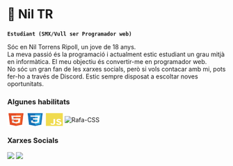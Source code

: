 # 🧐 Nil TR

**`Estudiant (SMX/Vull ser Programador web)`**

Sóc en Nil Torrens Ripoll, un jove de 18 anys.<br>La meva passió és la programació i actualment estic estudiant un grau mitjà en informàtica. El meu objectiu és convertir-me en programador web.<br>No sóc un gran fan de les xarxes socials, però si vols contacar amb mi, pots fer-ho a través de Discord. Estic sempre disposat a escoltar noves oportunitats.

<div style="display: inline_block">
  <h3>Algunes habilitats</h3>
  <img align="center" alt="Nil-HTML" height="30" width="40" src="https://raw.githubusercontent.com/devicons/devicon/master/icons/html5/html5-original.svg">
  <img align="center" alt="Nil-CSS" height="30" width="40" src="https://raw.githubusercontent.com/devicons/devicon/master/icons/css3/css3-original.svg">
  <img align="center" alt="Nil-Js" height="30" width="40" src="https://raw.githubusercontent.com/devicons/devicon/master/icons/javascript/javascript-plain.svg">
  <img align="center" alt="Rafa-CSS" height="31" width="30" src="https://www.roxo.ir/blog-panel/wp-content/uploads/2017/09/photoshop-logo.jpg">
</div>

<div> 
  <h3>Xarxes Socials</h3>
  <a href="https://youtu.be/mCdA4bJAGGk" target="_blank"><img src="https://img.shields.io/badge/Discord-7289DA?style=for-the-badge&logo=discord&logoColor=white" target="_blank"></a> 
  <a href="https://instagram.com/nil_torrensripoll" target="_blank"><img src="https://img.shields.io/badge/-Instagram-%23E4405F?style=for-the-badge&logo=instagram&logoColor=white" target="_blank"></a>
</div>
